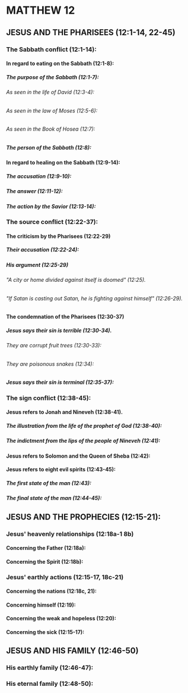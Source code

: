 ---
---
# MATTHEW 12
## JESUS AND THE PHARISEES (12:1-14, 22-45) 
###  The Sabbath conflict (12:1-14): 
####  In regard to eating on the Sabbath (12:1-8): 
#####  The purpose of the Sabbath (12:1-7): 
######  As seen in the life of David (12:3-4): 
######  As seen in the law of Moses (12:5-6): 
######  As seen in the Book of Hosea (12:7): 
#####  The person of the Sabbath (12:8): 
####  In regard to healing on the Sabbath (12:9-14): 
#####  The accusation (12:9-10): 
#####  The answer (12:11-12): 
#####  The action by the Savior (12:13-14): 
###  The source conflict (12:22-37): 
####  The criticism by the Pharisees (12:22-29) 
#####  Their accusation (12:22-24): 
#####  His argument (12:25-29) 
######  \"A city or home divided against itself is doomed\" (12:25). 
######  \"If Satan is casting out Satan, he is fighting against himself\" (12:26-29). 
####  The condemnation of the Pharisees (12:30-37) 
#####  Jesus says their sin is terrible (12:30-34). 
######  They are corrupt fruit trees (12:30-33): 
######  They are poisonous snakes (12:34): 
#####  Jesus says their sin is terminal (12:35-37): 
###  The sign conflict (12:38-45): 
####  Jesus refers to Jonah and Nineveh (12:38-41). 
#####  The illustration from the life of the prophet of God (12:38-40): 
#####  The indictment from the lips of the people of Nineveh (12:41): 
####  Jesus refers to Solomon and the Queen of Sheba (12:42): 
####  Jesus refers to eight evil spirits (12:43-45): 
#####  The first state of the man (12:43): 
#####  The final state of the man (12:44-45): 
## JESUS AND THE PROPHECIES (12:15-21): 
###  Jesus\' heavenly relationships (12:18a-1 8b) 
####  Concerning the Father (12:18a): 
####  Concerning the Spirit (12:18b): 
###  Jesus\' earthly actions (12:15-17, 18c-21) 
####  Concerning the nations (12:18c, 21): 
####  Concerning himself (12:19): 
####  Concerning the weak and hopeless (12:20): 
####  Concerning the sick (12:15-17): 
## JESUS AND HIS FAMILY (12:46-50) 
###  His earthly family (12:46-47): 
###  His eternal family (12:48-50): 
